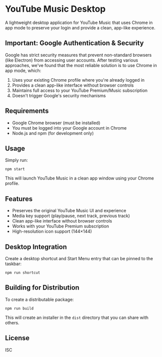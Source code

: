 # YouTube Music Desktop

A lightweight desktop application for YouTube Music that uses Chrome in app mode to preserve your login and provide a clean, app-like experience.

## Important: Google Authentication & Security

Google has strict security measures that prevent non-standard browsers (like Electron) from accessing user accounts. After testing various approaches, we've found that the most reliable solution is to use Chrome in app mode, which:

1. Uses your existing Chrome profile where you're already logged in
2. Provides a clean app-like interface without browser controls
3. Maintains full access to your YouTube Premium/Music subscription
4. Doesn't trigger Google's security mechanisms

## Requirements

- Google Chrome browser (must be installed)
- You must be logged into your Google account in Chrome
- Node.js and npm (for development only)

## Usage

Simply run:

```
npm start
```

This will launch YouTube Music in a clean app window using your Chrome profile.

## Features

- Preserves the original YouTube Music UI and experience
- Media key support (play/pause, next track, previous track)
- Clean app-like interface without browser controls
- Works with your YouTube Premium subscription
- High-resolution icon support (144×144)

## Desktop Integration

Create a desktop shortcut and Start Menu entry that can be pinned to the taskbar:
```
npm run shortcut
```

## Building for Distribution

To create a distributable package:
```
npm run build
```

This will create an installer in the `dist` directory that you can share with others.

## License

ISC
